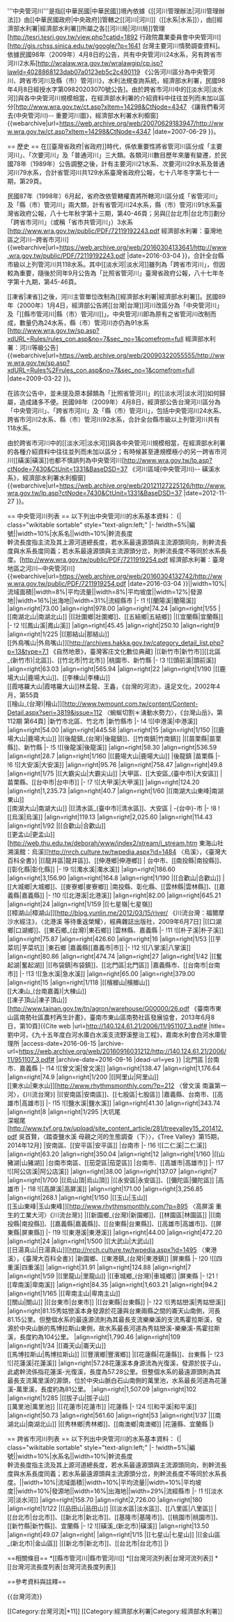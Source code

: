 '''中央管河川'''是指[[中華民國|中華民國]]境內依據《[[河川管理辦法|河川管理辦法]]》由[[中華民國政府|中央政府]]管轄之[[河川|河川]]（[[水系|水系]]），由[[經濟部水利署|經濟部水利署]]所屬之各[[河川局|河川局]]管理<ref name="行政院農業委員會">[http://tesri.tesri.gov.tw/view.php?catid=1892 行政院農業委員會中央管河川]</ref><ref>[http://gis.rchss.sinica.edu.tw/google/?p=1641 台灣主要河川情勢調查資料]</ref>。依據民國98年（2009年）4月8日的公告，共有中央管河川24水系，另有跨省市河川2水系<ref name="98年河川等級公告">[http://wralaw.wra.gov.tw/wralawgip/cp.jsp?lawId=4028868123dab07a0123eb5c2c490119 《公告河川區分為中央管河川、跨省市河川及縣（市）管河川》，水利法規查詢系統，經濟部水利署，民國98年4月8日經授水字第09820203070號公告]</ref>。由於跨省市河川中的[[淡水河|淡水河]]與各中央管河川規模相當，在經濟部水利署的介紹資料中往往並列而未加以區分<ref name="官網中央管河川圖">[http://www.wra.gov.tw/ct.asp?xItem=14298&CtNode=4347 《讓我們看河去(中央管河川)-- 重要河川圖》，經濟部水利署水利櫥窗] {{webarchive|url=https://web.archive.org/web/20070629183947/http://www.wra.gov.tw/ct.asp?xItem=14298&CtNode=4347 |date=2007-06-29 }}</ref>。

== 歷史 ==
在[[臺灣省政府|省政府]]時代，係依重要性將省管河川區分成「主要河川」、「次要河川」及「普通河川」三大類。各類河川數目歷年來屢有變遷，於民國78年（1989年）公告調整之後，計有主要河川21水系、次要河川29水系及普通河川79水系，合計省管河川共129水系<ref>臺灣省政府公報，七十八年冬字第七十一期，第29頁</ref>。

民國87年（1998年）6月起，省府改依管轄權責將所轄河川區分成「省管河川」及「縣（市）管河川」兩大類，計有省管河川24水系，縣（市）管河川91水系<ref>臺灣省政府公報，八十七年秋字第十三期，第40-46頁</ref>；另與[[台北市|台北市]]劃分「跨省市河川」（或稱「省市共管河川」）3水系<ref>[http://www.wra.gov.tw/public/PDF/72119192243.pdf 經濟部水利署：臺灣地區之河川─跨省市河川] {{webarchive|url=https://web.archive.org/web/20160304133641/http://www.wra.gov.tw/public/PDF/72119192243.pdf |date=2016-03-04 }}</ref>，合計全台縣市級以上列管河川共118水系。其中[[淡水河|淡水河]]雖列為「跨省市河川」，但因較為重要，隨後於同年9月公告為「比照省管河川」<ref>臺灣省政府公報，八十七年冬字第十九期，第45-46頁</ref>。

[[凍省|凍省]]之後，河川主管單位改制為[[經濟部水利署|經濟部水利署]]。民國89年（2000年）1月4日，經濟部公告將[[台灣|台灣]]河川改區分為「中央管河川」及「[[縣市管河川|縣（市）管河川]]」。中央管河川即為原有之省管河川改制而成，數量仍為24水系，縣（市）管河川亦仍為91水系<ref>[http://www.wra.gov.tw/sp.asp?xdURL=Rules/rules_con.asp&no=7&sec_no=1&comefrom=full 經濟部水利署：河川等級公告] {{webarchive|url=https://web.archive.org/web/20090322055555/http://www.wra.gov.tw/sp.asp?xdURL=Rules%2Frules_con.asp&no=7&sec_no=1&comefrom=full |date=2009-03-22 }}</ref>。

在該次公告中，並未提及原本歸類為「比照省管河川」的[[淡水河|淡水河]]如何歸屬，造成諸多不便。民國98年（2009年）4月8日，經濟部公告台灣河川區分為「中央管河川」、「跨省市河川」及「縣（市）管河川」，包括中央管河川24水系、跨省市河川2水系、縣（市）管河川92水系，合計全台縣市級以上列管河川共有118水系<ref name="98年河川等級公告"/>。

由於跨省市河川中的[[淡水河|淡水河]]與各中央管河川規模相當，在經濟部水利署的各種介紹資料中往往並列而未加以區分<ref name="官網中央管河川圖"/>；有時候甚至連規模極小的另一跨省市河川[[磺溪|磺溪]]也都不慎誤列為中央管河川<ref>[http://www.wra.gov.tw/lp.asp?ctNode=7430&CtUnit=1331&BaseDSD=37 《河川區域(中央管河川)-- 磺溪水系》，經濟部水利署水利櫥窗] {{webarchive|url=https://web.archive.org/web/20121127225126/http://www.wra.gov.tw/lp.asp?ctNode=7430&CtUnit=1331&BaseDSD=37 |date=2012-11-27 }}</ref>。

== 中央管河川列表 ==
以下列出中央管河川的水系基本資料：
{| class="wikitable sortable" style="text-align:left;"
|-
!width=5%|編號||width=10%|水系名||width=10%|幹流長度<br><ref>幹流長度指主流及其上源河道總長度，若水系最遠源頭與主流源頭同向，則幹流長度與水系長度同義；若水系最遠源頭與主流源頭分岔，則幹流長度不等同於水系長度。</ref><ref name="中央管河川表">[http://www.wra.gov.tw/public/PDF/7211919254.pdf 經濟部水利署：臺灣地區之河川─中央管河川] {{webarchive|url=https://web.archive.org/web/20160304132742/http://www.wra.gov.tw/public/PDF/7211919254.pdf |date=2016-03-04 }}</ref>||width=10%|流域面積<ref name="中央管河川表"/>||width=8%|平均流量||width=8%|平均坡度||width=12%|發源地<ref name="中央管河川表"/>||width=16%|出海地<ref name="中央管河川表"/>||width=31%|流經縣市<ref name="中央管河川表"/>
|-
!1
![[蘭陽溪|蘭陽溪]]
|align=right|73.00
|align=right|978.00
|align=right|74.24
|align=right|1/55
|[[南湖北山|南湖北山]]
|[[壯圍鄉|壯圍鄉]]、[[五結鄉|五結鄉]]
|[[宜蘭縣|宜蘭縣]]
|-
!2
![[鳳山溪|鳳山溪]]
|align=right|45.45
|align=right|250.10
|align=right|9
|align=right|1/225
|[[那結山|那結山]]<br>[[外鳥嘴山|外鳥嘴山]]<ref>[http://archives.hakka.gov.tw/category_detail_list.php?p=13&type=7.1 《自然地景》，臺灣客庄文化數位典藏]</ref>
|[[新竹市|新竹市]][[北區_(新竹市)|北區]]、[[竹北市|竹北市]]
|桃園市、新竹縣
|-
!3
![[頭前溪|頭前溪]]
|align=right|63.03
|align=right|565.94
|align=right|22
|align=right|1/190
|[[鹿場大山|鹿場大山]]、[[李棟山|李棟山]]<br>[[霞喀羅大山|霞喀羅大山]]<ref name="林孟龍">林孟龍、王鑫，《台灣的河流》，遠足文化，2002年4月，第55頁</ref><br>[[檜山_(台灣)|檜山]]<ref>[http://www.twmount.com.tw/content/Content-Detail.aspx?seri=3819&issue=112 〈蜿蜒切割＊湧動水勢力〉，《台灣山岳》，第112期  第64頁]</ref>
|新竹市北區、竹北市
|新竹縣市
|-
!4 
![[中港溪|中港溪]]
|align=right|54.00
|align=right|445.58
|align=right|15
|align=right|1/150
|[[鹿場大山|鹿場大山]]
|[[後龍鎮_(台灣)|後龍鎮]]、[[竹南鎮|竹南鎮]]
|[[苗栗縣|苗栗縣]]、新竹縣
|-
!5
![[後龍溪|後龍溪]]
|align=right|58.30
|align=right|536.59
|align=right|28.7
|align=right|1/160
|[[鹿場大山|鹿場大山]]
|後龍鎮
|苗栗縣
|-
!6
![[大安溪|大安溪]]
|align=right|95.76
|align=right|758.47
|align=right|49.8
|align=right|1/75
|[[大霸尖山|大霸尖山]]
|大甲區、[[大安區_(臺中市)|大安區]]
|苗栗縣、[[台中市|台中市]]
|-
!7
![[大甲溪|大甲溪]]
|align=right|124.20
|align=right|1,235.73
|align=right|40.7
|align=right|1/60
|[[南湖大山東峰|南湖東山]]<br>[[南湖大山|南湖大山]]<ref name="林孟龍"/>
|[[清水區_(臺中市)|清水區]]、大安區
| -{台中}-市
|-
!8
![[烏溪|烏溪]]
|align=right|119.13
|align=right|2,025.60
|align=right|114.43
|align=right|1/92
|[[合歡山|合歡山]]<br>[[更孟山|更孟山]]<ref>[http://web.thu.edu.tw/deborah/www/index2/stream/i_stream.htm 東海山社溯溪館：烏溪]</ref><ref>[http://nrch.culture.tw/twpedia.aspx?id=1484 〈烏溪〉，《臺灣大百科全書》]</ref>
|[[龍井區|龍井區]]、[[伸港鄉|伸港鄉]]
| 台中市、[[南投縣|南投縣]]、[[彰化縣|彰化縣]]
|-
!9
![[濁水溪|濁水溪]]
|align=right|186.60
|align=right|3,156.90
|align=right|164.8
|align=right|1/190
|[[合歡山|合歡山]]
|[[大城鄉|大城鄉]]、[[麥寮鄉|麥寮鄉]]
|南投縣、彰化縣、[[雲林縣|雲林縣]]、[[嘉義縣|嘉義縣]]
|-
!10
![[北港溪|北港溪]]
|align=right|82.00
|align=right|645.21
|align=right|24
|align=right|1/159
|[[七星嶺|七星嶺]]<br>[[樟湖山|樟湖山]]<ref name="林孟龍"/><ref>[http://blog.yunlin.me/2012/03/15/river/ 《川流台灣：福爾摩沙水經注》，〈北港溪 等待重返榮耀〉，經典雜誌出版社，2009年6月7日]</ref>
|[[口湖鄉|口湖鄉]]、[[東石鄉_(台灣)|東石鄉]]
|雲林縣、嘉義縣
|-
!11
![[朴子溪|朴子溪]]
|align=right|75.87
|align=right|426.60
|align=right|16
|align=right|1/53
|[[芋菜坑|芋菜坑]]
|東石鄉
|嘉義縣[[嘉義市|市]]
|-
!12
![[八掌溪|八掌溪]]
|align=right|80.86
|align=right|474.74
|align=right|27
|align=right|1/42
|[[奮起湖|奮起湖]]
|[[布袋鎮|布袋鎮]]、[[北門區|北門區]]
|嘉義縣市、[[台南市|台南市]]
|-
!13
![[急水溪|急水溪]]
|align=right|65.00
|align=right|379.00
|align=right|15
|align=right|1/118
|[[檳榔山|檳榔山]]<br>[[大凍山_(台南嘉義)|大棟山]]<ref name="林孟龍"/><br>[[凍子頂山|凍子頂山]]<ref>[http://www.tainan.gov.tw/tn/agron/warehouse/G00000/26.pdf 《臺南市東山區南勢社區農村再生計畫》，臺南市東山區南勢社區發展協會，2013年6月8日，第10頁]</ref><ref>{{Cite web |url=http://140.124.61.21/2006/11/951107_3.pdf# |title=劉中河，《九十五年度白河水庫白水溪支流野溪整治工程》，嘉南水利會白河水庫管理所 |access-date=2016-06-15 |archive-url=https://web.archive.org/web/20160916031212/http://140.124.61.21/2006/11/951107_3.pdf# |archive-date=2016-09-16 |dead-url=yes }}</ref>
|北門區
|台南市、嘉義縣
|-
!14
![[曾文溪|曾文溪]]
|align=right|138.47
|align=right|1,176.64
|align=right|74.9
|align=right|1/200
|[[阿里山|阿里山]]<br>[[東水山|東水山]]<ref name="林孟龍"/><ref>[http://www.rhythmsmonthly.com/?p=212 〈曾文溪 南瀛第一河〉，《川流台灣》]</ref>
|[[安南區|安南區]]、[[七股區|七股區]]
|嘉義縣、台南市、[[高雄市|高雄市]]
|-
!15
![[鹽水溪|鹽水溪]]
|align=right|41.30
|align=right|343.74
|align=right|8
|align=right|1/295
|大坑尾<br>深堀尾<ref>[http://www.tvf.org.tw/upload/site_content_article/281/treevalley15_201412.pdf 吳首賢，〈踏查鹽水溪 母親之河的生態調查（下）〉，《Tree Valley》第15期，2014年12月]</ref>
|安南區、[[安平區|安平區]]
|台南市
|-
!16
![[二仁溪|二仁溪]]
|align=right|63.20
|align=right|350.04
|align=right|12
|align=right|1/160
|[[山豬湖|山豬湖]]
|台南市南區、[[茄萣區|茄萣區]]
|台南市、[[高雄市|高雄市]]
|-
!17
![[阿公店溪|阿公店溪]]
|align=right|38.00
|align=right|137.07
|align=right|7
|align=right|1/700
|[[烏山頂|烏山頂]]
|[[永安區|永安區]]、[[彌陀區|彌陀區]]
|高雄市
|-
!18
![[高屏溪|高屏溪]]
|align=right|171.00
|align=right|3,256.85
|align=right|268.1
|align=right|1/150
|[[玉山|玉山]]<br>[[玉山東峰|玉山東峰]]<ref>[http://www.rhythmsmonthly.com/?p=895 〈高屏溪 重生的工業大河〉《川流台灣》]</ref>
|[[新園鄉_(台灣)|新園鄉]]、[[林園區|林園區]]
|[[南投縣|南投縣]]、[[嘉義縣|嘉義縣]]、[[台東縣|台東縣]]、[[高雄市|高雄市]]、[[屏東縣|屏東縣]]
|-
!19
![[東港溪|東港溪]]
|align=right|44.00
|align=right|472.20
|align=right|24
|align=right|1/500
|[[大武山|大武山]]<br>[[日湯真山|日湯真山]]<ref name="林孟龍"/><ref>[http://nrch.culture.tw/twpedia.aspx?id=1495 〈東港溪〉，《臺灣大百科全書》]</ref>
|新園鄉、[[東港鎮_(台灣)|東港鎮]]
|屏東縣
|-
!20
![[四重溪|四重溪]]
|align=right|31.91
|align=right|124.88
|align=right|7
|align=right|1/59
|[[里龍山|里龍山]]
|[[車城鄉_(台灣)|車城鄉]]
|屏東縣
|-
!21
![[卑南溪|卑南溪]]
|align=right|84.35
|align=right|1,603.21
|align=right|94.2
|align=right|1/165
|[[卑南主山|卑南主山]]<br>[[關山|關山]]<ref name="林孟龍"/>
|[[台東市|台東市]]
|[[台東縣|台東縣]]
|-
!22
![[秀姑巒溪|秀姑巒溪]]
|align=right|81.15<ref name="秀姑巒溪水系">秀姑巒溪本身發源於花蓮與台東兩縣之間的崙天山南側，河長81.15公里。但整個水系的最遠源流則為其最長支流樂樂溪的支流馬霍拉斯溪，發源於中央山脈的馬博拉斯山東側，故水系最長河道為秀姑巒溪-樂樂溪-馬霍拉斯溪，長度約為104公里。 
</ref>
|align=right|1,790.46
|align=right|109
|align=right|1/34
|[[崙天山|崙天山]]<br>[[馬博拉斯山|馬博拉斯山]]<ref name="秀姑巒溪水系"/>
|[[豐濱鄉|豐濱鄉]]
|[[花蓮縣|花蓮縣]]、台東縣
|-
!23
![[花蓮溪|花蓮溪]]
|align=right|57.28<ref name="花蓮溪水系">花蓮溪本身源流為光復溪，發源於拔子山，此處幹流係指花蓮溪-光復溪，長度為57.28公里。但整個水系的最遠源頭則為其最長支流萬里溪的源頭，位於中央山脈白石山南側的萬里池，水系最長河道為花蓮溪-萬里溪，長度約為81公里。</ref>
|align=right|1,507.09
|align=right|102
|align=right|1/285
|[[拔子山|拔子山]]<br>[[萬里池|萬里池]]<ref name="花蓮溪水系"/>
|[[花蓮市|花蓮市]]
|花蓮縣
|-
!24
![[和平溪|和平溪]]
|align=right|50.73
|align=right|561.60
|align=right|53
|align=right|1/37
|[[南湖北山|南湖北山]]
|[[秀林鄉|秀林鄉]]、[[南澳鄉|南澳鄉]]
|花蓮縣、宜蘭縣
|}

== 跨省市河川列表 ==
以下列出中央管河川的水系基本資料<ref name="中央管河川表"/><ref name="98年河川等級公告"/>：
{| class="wikitable sortable" style="text-align:left;"
|-
!width=5%|編號||width=10%|水系名||width=10%|幹流長度<br><ref>幹流長度指主流及其上源河道總長度，若水系最遠源頭與主流源頭同向，則幹流長度與水系長度同義；若水系最遠源頭與主流源頭分岔，則幹流長度不等同於水系長度。</ref>||width=10%|流域面積||width=10%|平均流量||width=10%|平均坡度||width=10%|發源地||width=16%|出海地||width=29%|流經縣市
|-
!1
![[淡水河|淡水河]]
|align=right|158.70
|align=right|2,726.00
|align=right|180
|align=right|1/122
|[[品田山|品田山]]
|[[淡水區|淡水區]]、[[八里區|八里區]]
|[[台北市|台北市]]、[[新北市|新北市]]、[[基隆市|基隆市]]、[[桃園市|桃園市]]、[[新竹縣|新竹縣]]、宜蘭縣
|-
!2
![[磺溪_(新北市)|磺溪]]
|align=right|13.50
|align=right|49.07
|align=right|
|align=right|1/15
|[[七星山|七星山]]
|[[金山區_(新北市)|金山區]]
|[[新北市|新北市]]、[[台北市|台北市]]
|}

==相關條目==
*[[縣市管河川|縣市管河川]]
*[[台灣河流列表|台灣河流列表]]
*[[台灣河流長度列表|台灣河流長度列表]]

==參考資料與註釋==
<div class="references-small">
<references />
</div>

{{台灣河流}}

[[Category:台灣河流|*11]]
[[Category:經濟部水利署|Category:經濟部水利署]]